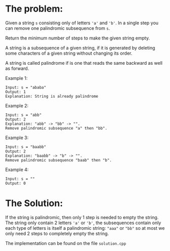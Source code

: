 The problem:
===

Given a string `s` consisting only of letters `'a'` and `'b'`. In a single step you can remove one palindromic subsequence from `s`.

Return the minimum number of steps to make the given string empty.

A string is a subsequence of a given string, if it is generated by deleting some characters of a given string without changing its order.

A string is called palindrome if is one that reads the same backward as well as forward.


Example 1:
```
Input: s = "ababa"
Output: 1
Explanation: String is already palindrome
```
Example 2:
```
Input: s = "abb"
Output: 2
Explanation: "abb" -> "bb" -> "". 
Remove palindromic subsequence "a" then "bb".
```
Example 3:
```
Input: s = "baabb"
Output: 2
Explanation: "baabb" -> "b" -> "". 
Remove palindromic subsequence "baab" then "b".
```
Example 4:
```
Input: s = ""
Output: 0
```

The Solution:
===

If the string is palindromic, then only 1 step is needed to empty the string. The string only contain 2 letters `'a'` or `'b'`, the subsequences contain only each type of letters is itself a palindromic string: `"aaa"` or `"bb"` so at most we only need 2 steps to completely empty the string.

The implementation can be found on the file `solution.cpp`
